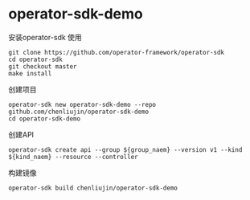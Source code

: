 # operator-sdk-demo

安装operator-sdk
使用
```shell
git clone https://github.com/operator-framework/operator-sdk
cd operator-sdk
git checkout master
make install
```

创建项目

```shell
operator-sdk new operator-sdk-demo --repo github.com/chenliujin/operator-sdk-demo
cd operator-sdk-demo
```

创建API

```shell
operator-sdk create api --group ${group_naem} --version v1 --kind ${kind_naem} --resource --controller    
```

构建镜像

```shell
operator-sdk build chenliujin/operator-sdk-demo
```

